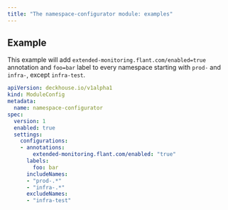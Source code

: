 ```yaml
---
title: "The namespace-configurator module: examples"
---
```


## Example

This example will add `extended-monitoring.flant.com/enabled=true` annotation and `foo=bar` label to every namespace starting with `prod-` and `infra-`, except `infra-test`.

```yaml
apiVersion: deckhouse.io/v1alpha1
kind: ModuleConfig
metadata:
  name: namespace-configurator
spec:
  version: 1
  enabled: true
  settings:
    configurations:
    - annotations:
        extended-monitoring.flant.com/enabled: "true"
      labels:
        foo: bar
      includeNames:
      - "prod-.*"
      - "infra-.*"
      excludeNames:
      - "infra-test"
```
